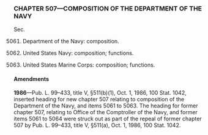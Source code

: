 ### **CHAPTER 507—COMPOSITION OF THE DEPARTMENT OF THE NAVY** ###

Sec.

5061. Department of the Navy: composition.

5062. United States Navy: composition; functions.

5063. United States Marine Corps: composition; functions.

#### Amendments ####

**1986**—Pub. L. 99–433, title V, §511(b)(1), Oct. 1, 1986, 100 Stat. 1042, inserted heading for new chapter 507 relating to composition of the Department of the Navy, and items 5061 to 5063. The heading for former chapter 507, relating to Office of the Comptroller of the Navy, and former items 5061 to 5064 were struck out as part of the repeal of former chapter 507 by Pub. L. 99–433, title V, §511(a), Oct. 1, 1986, 100 Stat. 1042.